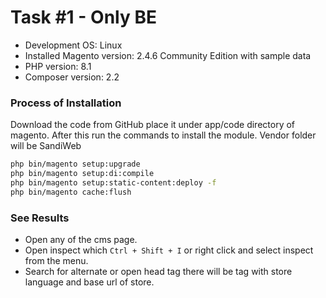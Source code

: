 # Task #1 - Only BE

 - Development OS: Linux
 - Installed Magento version: 2.4.6 Community Edition with sample data
 - PHP version: 8.1
 - Composer version: 2.2


### Process of Installation

Download the code from GitHub place it under app/code directory of magento. 
After this run the commands to install the module. Vendor folder will be SandiWeb

```sh
php bin/magento setup:upgrade
php bin/magento setup:di:compile
php bin/magento setup:static-content:deploy -f
php bin/magento cache:flush
```

### See Results

 - Open any of the cms page. 
 - Open inspect which `Ctrl + Shift + I` or right click and select inspect from the menu.
 - Search for alternate or open head tag there will be tag with store language and base url of store.
